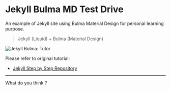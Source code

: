 # Jekyll Bulma MD Test Drive

An example of Jekyll site using Bulma Material Design
for personal learning purpose.

> Jekyll (Liquid) + Bulma (Material Design)

![Jekyll Bulma: Tutor][jekyll-bulma-preview]

Please refer to original tutorial:

* [Jekyll Step by Step Repository][tutorial-jekyll]

-- -- --

What do you think ?

[tutorial-jekyll]:      https://gitlab.com/epsi-rns/tutor-jekyll-bulma-md/
[jekyll-bulma-preview]: https://gitlab.com/epsi-rns/tutor-jekyll-bulma-md/raw/master/jekyll-bulma-md-preview.png
